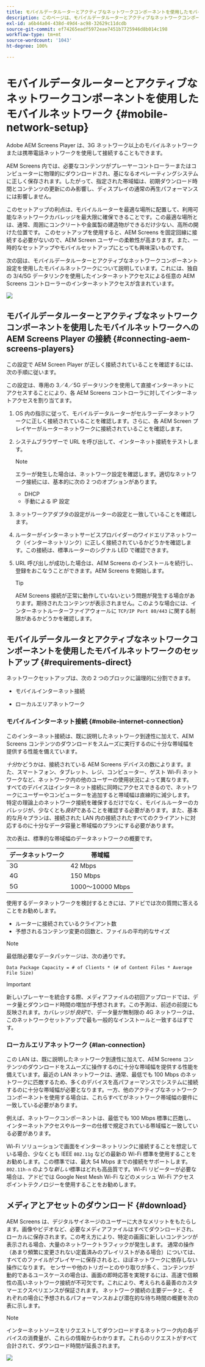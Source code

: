 ```yaml
---
title: モバイルデータルーターとアクティブなネットワークコンポーネントを使用したモバイルネットワーク
description: このページは、モバイルデータルーターとアクティブなネットワークコンポーネントを使用したモバイルネットワークについて説明しています
exl-id: a6b44a04-438d-49d4-ac98-32629c11dcdb
source-git-commit: ef74265eadf5972eae7451b7725946d8b014c198
workflow-type: tm+mt
source-wordcount: '1043'
ht-degree: 100%

---
```


# モバイルデータルーターとアクティブなネットワークコンポーネントを使用したモバイルネットワーク {#mobile-network-setup}

Adobe AEM Screens Player は、3G ネットワーク以上のモバイルネットワークまたは携帯電話ネットワークを使用して接続することもできます。

AEM Screens 内では、必要なコンテンツがプレーヤーコントローラーまたはコンピューターに物理的にダウンロードされ、基になるオペレーティングシステムに正しく保存されます。したがって、指定された帯域幅は、初期ダウンロード時間とコンテンツの更新にのみ影響し、ディスプレイの通常の再生パフォーマンスには影響しません。

このセットアップの利点は、モバイルルーターを最適な場所に配置して、利用可能なネットワークカバレッジを最大限に確保できることです。この最適な場所とは、通常、周囲にコンクリートや金属製の建造物ができるだけ少ない、高所の開けた位置です。
このセットアップを使用すると、AEM Screens を固定回線に接続する必要がないので、AEM Screen ユーザーの柔軟性が高まります。また、一時的なセットアップやモバイルセットアップにとっても興味深いものです。

次の図は、モバイルデータルーターとアクティブなネットワークコンポーネント設定を使用したモバイルネットワークについて説明しています。これには、独自の 3/4/5G データリンクを使用したインターネットアクセスによる任意の AEM Screens コントローラーのインターネットアクセスが含まれています。

![](/help/using/assets/mobile-network-1.png)

## モバイルデータルーターとアクティブなネットワークコンポーネントを使用したモバイルネットワークへの AEM Screens Player の接続 {#connecting-aem-screens-players}

この設定で AEM Screen Player が正しく接続されていることを確認するには、次の手順に従います。

この設定は、専用の 3／4／5G データリンクを使用して直接インターネットにアクセスすることにより、各 AEM Screens コントローラに対してインターネットアクセスを割り当てます。

1. OS 内の指示に従って、モバイルデータルーターがセルラーデータネットワークに正しく接続されていることを確認します。さらに、各 AEM Screen プレイヤーがルーターネットワークに接続されていることを確認します。
1. システムブラウザーで URL を呼び出して、インターネット接続をテストします。

   >[!NOTE]
   >エラーが発生した場合は、ネットワーク設定を確認します。適切なネットワーク接続には、基本的に次の 2 つのオプションがあります。
   >* DHCP
   >* 手動による IP 設定

1. ネットワークアダプタの設定がルーターの設定と一致していることを確認します。

1. ルーターがインターネットサービスプロバイダーのワイドエリアネットワーク（インターネットリンク）に正しく接続されているかどうかを確認します。この接続は、標準ルーターのシグナル LED で確認できます。
1. URL 呼び出しが成功した場合は、AEM Screens のインストールを続行し、登録をおこなうことができます。AEM Screens を開始します。

   >[!TIP]
   >AEM Screens 接続が正常に動作していないという問題が発生する場合があります。期待されたコンテンツが表示されません。このような場合には、インターネットルーターファイアウォールに `TCP/IP Port 80/443` に関する制限があるかどうかを確認します。


## モバイルデータルータとアクティブなネットワークコンポーネントを使用したモバイルネットワークのセットアップ {#requirements-direct}

ネットワークセットアップは、次の 2 つのブロックに論理的に分割できます。

* モバイルインターネット接続

* ローカルエリアネットワーク

### モバイルインターネット接続 {#mobile-internet-connection}

このインターネット接続は、既に説明したネットワーク到達性に加えて、AEM Screens コンテンツのダウンロードをスムーズに実行するのに十分な帯域幅を提供する性能を備えています。

*十分*かどうかは、接続されている AEM Screens デバイスの数によります。また、スマートフォン、タブレット、レジ、コンピューター、ゲスト Wi-Fi ネットワークなど、ネットワーク内の他のユーザーの使用状況によって異なります。
すべてのデバイスはインターネット接続に同時にアクセスできるので、ネットワークにユーザーやコンピューターを追加すると帯域幅は直線的に減少します。
特定の理論上のネットワーク接続を確保するだけでなく、モバイルルーターのカバレッジが、少なくとも*良好*&#x200B;であることを確認する必要があります。また、基本的な月々プランは、接続された LAN 内の接続されたすべてのクライアントに対応するのに十分なデータ容量と帯域幅のプランにする必要があります。

次の表は、標準的な帯域幅のデータネットワークの概要です。

| データネットワーク | 帯域幅 |
|--- |--- |
| 3G | 42 Mbps |
| 4G | 150 Mbps |
| 5G | 1000～10000 Mbps |

使用するデータネットワークを検討するときには、アドビでは次の質問に答えることをお勧めします。

* ルーターに接続されているクライアント数
* 予想されるコンテンツ変更の回数と、ファイルの平均的なサイズ

>[!NOTE]
>
>最低限必要なデータパッケージは、次の通りです。
>
>`Data Package Capacity = # of Clients * (# of Content Files * Average File Size)`

>[!IMPORTANT]
>
>新しいプレーヤーを統合する際、メディアファイルの初回アップロードでは、データ量とダウンロード時間の増加が予想されます。この予測は、前述の前提にも反映されます。カバレッジが&#x200B;*良好*&#x200B;で、データ量が無制限の 4G ネットワークは、このネットワークセットアップで最も一般的なインストールと一致するはずです。


### ローカルエリアネットワーク {#lan-connection}

この LAN は、既に説明したネットワーク到達性に加えて、AEM Screens コンテンツのダウンロードをスムーズに操作するのに十分な帯域幅を提供する性能を備えています。最近の LAN ネットワークは、通常、最低でも 100 Mbps のネットワークに匹敵するため、多くのデバイスを高パフォーマンスでシステムに接続するのに十分な帯域幅が必要となります。一方、他のアクティブなネットワークコンポーネントを使用する場合は、これらすべてがネットワーク帯域幅の要件に一致している必要があります。

例えば、ネットワークコンポーネントは、最低でも 100 Mbps 標準に匹敵し、インターネットアクセスやルーターの仕様で規定されている帯域幅と一致している必要があります。

Wi-Fi ソリューションで画面をインターネットリンクに接続することを想定している場合、少なくとも IEEE `802.11g` などの最新の Wi-Fi 標準を使用することをお勧めします。この標準では、最大 54 Mbps までの接続をサポートします。`802.11h-n` のような&#x200B;*新しい*&#x200B;標準はどれも高品質です。Wi-Fi リピーターが必要な場合は、アドビでは Google Nest Mesh Wi-Fi などのメッシュ Wi-Fi アクセスポイントテクノロジーを使用することをお勧めします。

## メディアとアセットのダウンロード {#download}

AEM Screens は、デジタルサイネージのユーザーに大きなメリットをもたらします。画像やビデオなど、必要なメディアファイルはすべてダウンロードされ、ローカルに保存されます。この考え方により、特定の画面に新しいコンテンツが表示される場合、大量のネットワークトラフィックが発生します。
通常の操作（あまり頻繁に変更されない定義済みのプレイリストがある場合）については、すべてのファイルがプレイヤーに保存されると、ほぼネットワークに依存しない操作になります。
センサーや他のトリガーとのやり取りが多く、コンテンツが動的であるユースケースの場合は、画面の即時応答を実現するには、高速で信頼性の高いネットワーク接続が不可欠です。これにより、考えられる最善のカスタマーエクスペリエンスが保証されます。
ネットワーク接続の主要データと、それぞれの場合に予想されるパフォーマンスおよび潜在的な待ち時間の概要を次の表に示します。

>[!NOTE]
>
>インターネットソースをリクエストしてダウンロードするネットワーク内の各デバイスの消費量が、これらの情報からわかります。これらのリクエストがすべて合計されて、ダウンロード時間が延長されます。

![](/help/using/assets/mobile-router-download.png)

